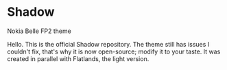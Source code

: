 # Shadow
Nokia Belle FP2 theme

Hello. This is the official Shadow repository. The theme still has issues I couldn't fix, that's why it is now open-source; modify it to your taste.
It was created in parallel with Flatlands, the light version.
